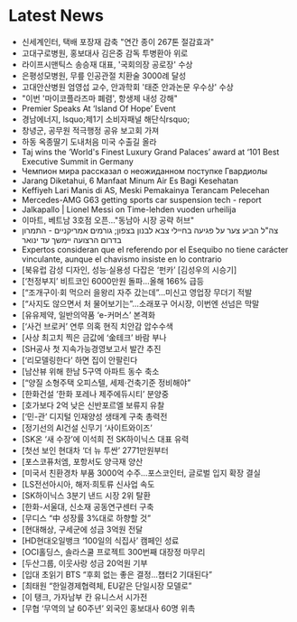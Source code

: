 # Latest News
-  신세계인터, 택배 포장재 감축 "연간 종이 267톤 절감효과"
-  고대구로병원, 홍보대사 김은중 감독 투병환아 위로
-  라이프시맨틱스 송승재 대표, '국회의장 공로장' 수상
-  은평성모병원, 무릎 인공관절 치환술 3000례 달성
-  고대안산병원 엄영섭 교수, 안과학회 '태준 안과논문 우수상' 수상
-  "이번 '마이코플라즈마 폐렴', 항생제 내성 강해"
-  Premier Speaks At ‘Island Of Hope’ Event
-  경남에너지, lsquo;제1기 소비자패널 해단식rsquo;
-  창녕군, 공무원 적극행정 공유 보고회 가져
-  하동 옥종딸기 도내처음 미국 수출길 올라
-  Taj wins the ‘World's Finest Luxury Grand Palaces’ award at ‘101 Best Executive Summit in Germany
-  Чемпион мира рассказал о неожиданном поступке Гвардиолы
-  Jarang Diketahui, 6 Manfaat Minum Air Es Bagi Kesehatan
-  Keffiyeh Lari Manis di AS, Meski Pemakainya Terancam Pelecehan
-  Mercedes-AMG G63 getting sports car suspension tech - report
-  Jalkapallo | Lionel Messi on Time-lehden vuoden urheilija
-  이마트, 베트남 3호점 오픈…"동남아 시장 공략 허브"
-  צה"ל הביע צער על פגיעה בחיילי צבא לבנון בצפון; גורמים אמריקניים - התמרון בדרום הרצועה יימשך עד ינואר
-  Expertos consideran que el referendo por el Esequibo no tiene carácter vinculante, aunque el chavismo insiste en lo contrario
-  [북유럽 감성 디자인, 성능·실용성 다잡은 ‘펀카’ [김성우의 시승기]
-  [‘천정부지’ 비트코인 6000만원 돌파...올해 166% 급등
-  [“조개구이·회 먹으러 을왕리 자주 갔는데”…미신고 영업장 무더기 적발
-  [“사지도 않으면서 처 물어보기는”…소래포구 어시장, 이번엔 선넘은 막말
-  [유유제약, 일반의약품 ‘e-커머스’ 본격화
-  [‘사건 브로커’ 연루 의혹 현직 치안감 압수수색
-  [사상 최고치 찍은 금값에 ‘金테크’ 바람 부나
-  [SH공사 첫 지속가능경영보고서 발간 추진
-  [‘리모델링한다’ 하면 집이 안팔린다
-  [남산뷰 위해 한남 5구역 아파트 동수 축소
-  [“양질 소형주택 오피스텔, 세제·건축기준 정비해야”
-  [한화건설 ‘한화 포레나 제주에듀시티’ 분양중
-  [호가보다 2억 낮은 신반포르엘 보류지 유찰
-  [‘민-관’ 디지털 인재양성 생태계 구축 총력전
-  [정기선의 AI건설 신무기 ‘사이트와이즈’
-  [SK온 ‘새 수장’에 이석희 전 SK하이닉스 대표 유력
-  [첫선 보인 현대차 ‘더 뉴 투싼’ 2771만원부터
-  [포스코퓨처엠, 포항서도 양극재 양산
-  [미국서 친환경차 부품 3000억 수주…포스코인터, 글로벌 입지 확장 결실
-  [LS전선아시아, 해저·희토류 신사업 속도
-  [SK하이닉스 3분기 낸드 시장 2위 탈환
-  [한화-서울대, 신소재 공동연구센터 구축
-  [무디스 “中 성장률 3%대로 하향할 것”
-  [현대해상, 구세군에 성금 3억원 전달
-  [HD현대오일뱅크 ‘100일의 식집사’ 캠페인 성료
-  [OCI홀딩스, 솔라스쿨 프로젝트 300번째 대장정 마무리
-  [두산그룹, 이웃사랑 성금 20억원 기부
-  [입대 초읽기 BTS “후회 없는 좋은 결정...챕터2 기대된다”
-  [최태원 “한일경제협력체, EU같은 단일시장 모델로”
-  [이 탱크, 가자남부 칸 유니스서 시가전
-  [무협 ‘무역의 날 60주년’ 외국인 홍보대사 60명 위촉
